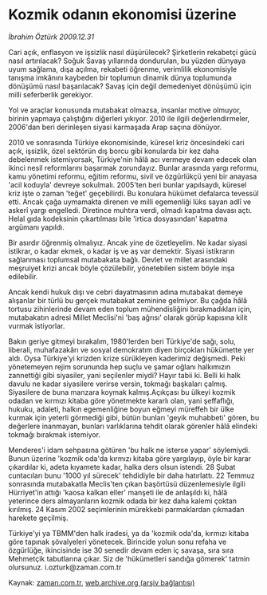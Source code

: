 # Kozmik odanın ekonomisi üzerine

*İbrahim Öztürk 2009.12.31*

<tr><td class="metin" colspan="2" style="padding-top: 20px; padding-left: 5px; ">Cari açık, enflasyon ve işsizlik nasıl düşürülecek? Şirketlerin rekabetçi gücü nasıl artırılacak? Soğuk Savaş yıllarında dondurulan, bu yüzden dünyaya uyum sağlama, dışa açılma, rekabeti öğrenme, verimlilik ekonomisiyle tanışma imkânını kaybeden bir toplumun dinamik dünya toplumunda dönüşümü nasıl başarılacak? Savaş için değil demedeniyet dönüşümü için milli seferberlik gerekiyor.</td></tr><tr><td class="metin" colspan="2" style="padding-top: 20px; padding-left: 5px; "><p>Yol ve araçlar konusunda mutabakat olmazsa, insanlar motive olmuyor, birinin yapmaya çalıştığını diğerleri yıkıyor. 2010 ile ilgili değerlendirmeler, 2006'dan beri derinleşen siyasi karmaşada Arap saçına dönüyor.
<p> 2010 ve sonrasında Türkiye ekonomisinde, küresel kriz öncesindeki cari açık, işsizlik, özel sektörün dış borcu gibi konularda bir kez daha debelenmek istemiyorsak, Türkiye'nin hâlâ acı vermeye devam edecek olan ikinci nesil reformlarını başarmak zorundayız. Bunlar arasında yargı reformu, kamu yönetimi reformu, eğitim reformu, sivil ve özgürlükçü yeni bir anayasa 'acil koduyla' devreye sokulmalı. 2005'ten beri bunlar yapılsaydı, küresel kriz işte o zaman 'teğet' geçebilirdi. Bu konulara hükümet defalarca tevessül etti. Ancak çağa uymamakta direnen ve milli egemenliği lüks sayan adlî ve askerî yargı engelledi. Diretince muhtıra verdi, olmadı kapatma davası açtı. Helal gıda kodeksinin çıkartılması bile 'irtica dosyasından' kapatma argümanı yapıldı.
<p> Bir asırdır öğrenmiş olmalıyız. Ancak yine de özetleyelim. Ne kadar siyasi istikrar, o kadar ekmek, o kadar iş ve aş var demektir. Siyasi istikrarın sağlanması toplumsal mutabakata bağlı. Devlet ve millet arasındaki meşruiyet krizi ancak böyle çözülebilir, yönetebilen sistem böyle inşa edilebilir.
<p> Ancak kendi hukuk dışı ve cebri dayatmasının adına mutabakat demeye alışanlar bir türlü bu gerçek mutabakat zeminine gelmiyor. Bu çağda hâlâ tortusu zihinlerinde devam eden toplum mühendisliğini bırakmadıkları için, mutabakatın adresi Millet Meclisi'ni 'baş ağrısı' olarak görüp kapısına kilit vurmak istiyorlar. 
<p> Bakın geriye gitmeyi bırakalım, 1980'lerden beri Türkiye'de sağı, solu, liberali, muhafazakârı ve sosyal demokratım diyen birçokları hükümette yer aldı. Oysa Türkiye'yi krizden krize sürükleyen kaderimiz değişmedi. Peki yönetemeyen rejim sorununda hep suçlu ve şamar oğlanı halkımızın zannettiği gibi siyasiler, yani seçilenler miydi? Hayır tabii ki. Belli ki halk davulu ne kadar siyasilere verirse versin, tokmağı başkaları çalmış. Siyasilere de buna manzara koymak kalmış.Açıkçası bu ülkeyi kozmik odadan ve kırmızı kitaba göre yönetmekte kararlı olan, yani şeffaflığı, hukuku, adaleti, halkın egemenliğine boyun eğmeyi müreffeh bir ülke kurmak için yeterli görmediği gibi, bütün bunları 'geyik muhabbeti' gören, bu değerlere inanmayan, bunları varlıklarına tehdit olarak görenler hâlâ elindeki tokmağı bırakmak istemiyor.
<p> Menderes'i idam sehpasına götüren 'bu halk ne isterse yapar' söylemiydi. Bunun üzerine 'kozmik oda'da kırmızı kitaba göre yargılayıp, öyle bir karar çıkardılar ki, adeta kıyamete kadar, halka ders olsun istendi. 28 Şubat cuntacıları bunu '1000 yıl sürecek' tehdidiyle bir daha hatırlattı. 22 Temmuz sonrasında mutabakatla Meclis'ten çıkan başörtüsü düzenlemesiyle ilgili Hürriyet'in attığı 'kaosa kalkan eller' manşeti ile de anlaşıldı ki, hâlâ yeterince ders almayanların kozmik odada bir kez daha kalemi çoktan kırılmış. 24 Kasım 2002 seçimlerinin mürekkebi parmaklardan çıkmadan harekete geçilmiş.
<p> Türkiye'yi ya TBMM'den halk iradesi, ya da 'kozmik oda'da, kırmızı kitaba göre tapınak şövalyeleri yönetecek. Birincide yolun sonu refaha ve özgürlüğe, ikincisinde ise 30 senedir devam eden iç savaşa, sıra sıra Mehmetçik tabutlarına çıkar. Siz de 'hükümetleri sandığa gömerek' tatmin olursunuz. i.ozturk@zaman.com.tr<br/></p></p></p></p></p></p></p></td></tr>

Kaynak: [zaman.com.tr](http://zaman.com.tr/yazar.do?yazino=934306), [web.archive.org (arşiv bağlantısı)](http://web.archive.org/web/20100122214227/http://www.zaman.com.tr:80/yazar.do?yazino=934306)
